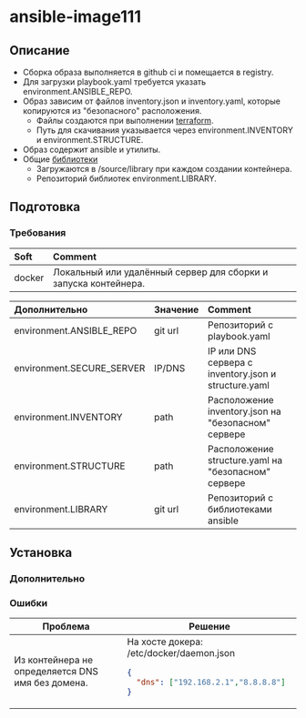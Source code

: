 # ansible-image111
## Описание
* Сборка образа выполняется в github ci и помещается в registry.
* Для загрузки playbook.yaml требуется указать environment.ANSIBLE_REPO.
* Образ зависим от файлов inventory.json и inventory.yaml, которые копируются из "безопасного" расположения.
  * Файлы создаются при выполнении [terraform](https://github.com/FZEN475/terraform).
  * Путь для скачивания указывается через environment.INVENTORY и environment.STRUCTURE.
* Образ содержит ansible и утилиты.   
* Общие [библиотеки](https://github.com/FZEN475/ansible-library.git) 
  * Загружаются в /source/library при каждом создании контейнера.
  * Репозиторий библиотек environment.LIBRARY.

## Подготовка
### Требования
| Soft   | Comment                                                         |
|:-------|:----------------------------------------------------------------|
| docker | Локальный или удалённый сервер для сборки и запуска контейнера. | 

| Дополнительно             | Значение | Comment                                              |
|:--------------------------|:---------|:-----------------------------------------------------|
| environment.ANSIBLE_REPO  | git url  | Репозиторий с playbook.yaml                          |
| environment.SECURE_SERVER | IP/DNS   | IP или DNS сервера с inventory.json и structure.yaml |
| environment.INVENTORY     | path     | Расположение inventory.json на "безопасном" сервере  |
| environment.STRUCTURE     | path     | Расположение structure.yaml на "безопасном" сервере  |
| environment.LIBRARY       | git url  | Репозиторий с библиотеками ansible                   |

## Установка

### Дополнительно

### Ошибки

<!DOCTYPE html>
<table>
  <thead>
    <tr>
      <th>Проблема</th>
      <th>Решение</th>
    </tr>
  </thead>
  <tr>
      <td>Из контейнера не определяется DNS имя без домена.</td>
      <td>
На хосте докера:  
/etc/docker/daemon.json

```json
{
  "dns": ["192.168.2.1","8.8.8.8"]
}
```
</td>
  </tr>
  <tr>
  </tr>
</table>

